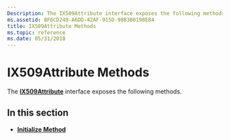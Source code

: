 ```yaml
---
Description: The IX509Attribute interface exposes the following methods.
ms.assetid: 8F6CD249-A6DD-42AF-915D-98B300198E84
title: IX509Attribute Methods
ms.topic: reference
ms.date: 05/31/2018
---
```


# IX509Attribute Methods

The [**IX509Attribute**](/windows/desktop/api/CertEnroll/nn-certenroll-ix509attribute) interface exposes the following methods.

## In this section

-   [**Initialize Method**](/windows/desktop/api/CertEnroll/nf-certenroll-ix509attribute-initialize)

 

 



